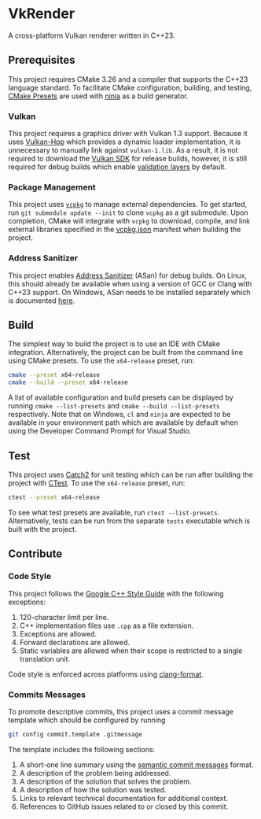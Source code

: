 # VkRender

A cross-platform Vulkan renderer written in C++23.

## Prerequisites

This project requires CMake 3.26 and a compiler that supports the C++23 language standard. To facilitate CMake configuration, building, and testing, [CMake Presets](https://cmake.org/cmake/help/v3.22/manual/cmake-presets.7.html) are used with [ninja](https://ninja-build.org/) as a build generator.

### Vulkan

This project requires a graphics driver with Vulkan 1.3 support. Because it uses [Vulkan-Hpp](https://github.com/KhronosGroup/Vulkan-Hpp) which provides a dynamic loader implementation, it is unnecessary to manually link against `vulkan-1.lib`. As a result, it is not required to download the [Vulkan SDK](https://www.lunarg.com/vulkan-sdk/) for release builds, however, it is still required for debug builds which enable [validation layers](https://vulkan.lunarg.com/doc/view/latest/windows/validation_layers.html) by default.

### Package Management

This project uses [`vcpkg`](https://vcpkg.io) to manage external dependencies.  To get started, run `git submodule update --init` to clone `vcpkg` as a git submodule. Upon completion, CMake will integrate with `vcpkg` to download, compile, and link external libraries specified in the [vcpkg.json](vcpkg.json) manifest when building the project.

### Address Sanitizer

This project enables [Address Sanitizer](https://clang.llvm.org/docs/AddressSanitizer.html) (ASan) for debug builds. On Linux, this should already be available when using a version of GCC or Clang with C++23 support. On Windows, ASan needs to be installed separately which is documented [here](https://learn.microsoft.com/en-us/cpp/sanitizers/asan?view=msvc-170#install-addresssanitizer).

## Build

The simplest way to build the project is to use an IDE with CMake integration. Alternatively, the project can be built from the command line using CMake presets. To use the `x64-release` preset, run:

```bash
cmake --preset x64-release
cmake --build --preset x64-release
```

A list of available configuration and build presets can be displayed by running  `cmake --list-presets` and `cmake --build --list-presets` respectively. Note that on Windows, `cl` and `ninja` are expected to be available in your environment path which are available by default when using the Developer Command Prompt for Visual Studio.

## Test

This project uses [Catch2](https://github.com/catchorg/Catch2) for unit testing which can be run after building the project with [CTest](https://cmake.org/cmake/help/book/mastering-cmake/chapter/Testing%20With%20CMake%20and%20CTest.html). To use the `x64-release` preset, run:

```bash
ctest --preset x64-release
```

To see what test presets are available, run `ctest --list-presets`.  Alternatively, tests can be run from the separate `tests` executable which is built with the project.

## Contribute

### Code Style

This project follows the [Google C++ Style Guide](https://google.github.io/styleguide/cppguide.html) with the following exceptions:

 1. 120-character limit per line.
 2. C++ implementation files use `.cpp` as a file extension.
 3. Exceptions are allowed.
 4. Forward declarations are allowed.
 5. Static variables are allowed when their scope is restricted to a single translation unit.

Code style is enforced across platforms using [clang-format](https://clang.llvm.org/docs/ClangFormatStyleOptions.html).

### Commits Messages

To promote descriptive commits, this project uses a commit message template which should be configured by running

```bash
git config commit.template .gitmessage
```

The template includes the following sections:

1. A short-one line summary using the [semantic commit messages](https://gist.github.com/joshbuchea/6f47e86d2510bce28f8e7f42ae84c716) format.
2. A description of the problem being addressed.
3. A description of the solution that solves the problem.
4. A description of how the solution was tested.
5. Links to relevant technical documentation for additional context.
6. References to GitHub issues related to or closed by this commit.
